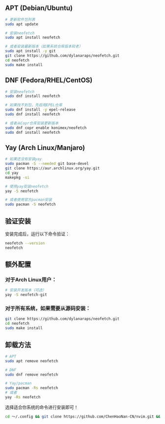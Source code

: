 ## APT (Debian/Ubuntu)

```bash
# 更新软件包列表
sudo apt update

# 安装neofetch
sudo apt install neofetch

# 或者安装最新版本（如果系统仓库版本较老）
sudo apt install -y git
git clone https://github.com/dylanaraps/neofetch.git
cd neofetch
sudo make install
```

## DNF (Fedora/RHEL/CentOS)

```bash
# 安装neofetch
sudo dnf install neofetch

# 如果找不到包，先启用EPEL仓库
sudo dnf install -y epel-release
sudo dnf install neofetch

# 或者从Copr仓库安装更新版本
sudo dnf copr enable konimex/neofetch
sudo dnf install neofetch
```

## Yay (Arch Linux/Manjaro)

```bash
# 如果还没有安装yay
sudo pacman -S --needed git base-devel
git clone https://aur.archlinux.org/yay.git
cd yay
makepkg -si

# 使用yay安装neofetch
yay -S neofetch

# 或者使用官方pacman安装
sudo pacman -S neofetch
```

## 验证安装

安装完成后，运行以下命令验证：

```bash
neofetch --version
neofetch
```

## 额外配置

### 对于Arch Linux用户：
```bash
# 安装开发版本（可选）
yay -S neofetch-git
```

### 对于所有系统，如果需要从源码安装：
```bash
git clone https://github.com/dylanaraps/neofetch.git
cd neofetch
sudo make install
```

## 卸载方法

```bash
# APT
sudo apt remove neofetch

# DNF
sudo dnf remove neofetch

# Yay/pacman
sudo pacman -Rs neofetch
# 或者
yay -Rs neofetch
```

选择适合你系统的命令进行安装即可！


```bash
cd ～/.config && git clone https://github.com/ChenHaoNan-CN/nvim.git && nvim
```
